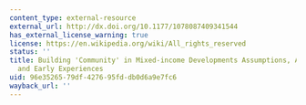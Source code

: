 ```yaml
---
content_type: external-resource
external_url: http://dx.doi.org/10.1177/1078087409341544
has_external_license_warning: true
license: https://en.wikipedia.org/wiki/All_rights_reserved
status: ''
title: Building 'Community' in Mixed-income Developments Assumptions, Approaches,
  and Early Experiences
uid: 96e35265-79df-4276-95fd-db0d6a9e7fc6
wayback_url: ''
---
```

